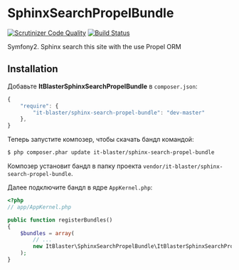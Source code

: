 SphinxSearchPropelBundle
====================

[![Scrutinizer Code Quality](https://scrutinizer-ci.com/g/it-blaster/sphinx-search-propel-bundle/badges/quality-score.png?b=master)](https://scrutinizer-ci.com/g/it-blaster/sphinx-search-propel-bundle/?branch=master) [![Build Status](https://scrutinizer-ci.com/g/it-blaster/sphinx-search-propel-bundle/badges/build.png?b=master)](https://scrutinizer-ci.com/g/it-blaster/sphinx-search-propel-bundle/build-status/master)

Symfony2. Sphinx search this site with the use Propel ORM

Installation
------------

Добавьте <b>ItBlasterSphinxSearchPropelBundle</b> в `composer.json`:

```js
{
    "require": {
        "it-blaster/sphinx-search-propel-bundle": "dev-master"
	},
}
```

Теперь запустите композер, чтобы скачать бандл командой:

``` bash
$ php composer.phar update it-blaster/sphinx-search-propel-bundle
```

Композер установит бандл в папку проекта `vendor/it-blaster/sphinx-search-propel-bundle`.

Далее подключите бандл в ядре `AppKernel.php`:

``` php
<?php
// app/AppKernel.php

public function registerBundles()
{
    $bundles = array(
        // ...
        new ItBlaster\SphinxSearchPropelBundle\ItBlasterSphinxSearchPropelBundle(),
    );
}
```